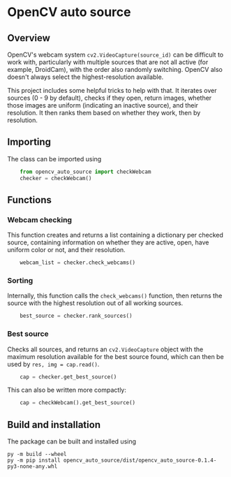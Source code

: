 # OpenCV auto source 

## Overview 

OpenCV's webcam system `cv2.VideoCapture(source_id)` can be difficult to work with, particularly with multiple sources that are not all active (for example, DroidCam), with the order also randomly switching. OpenCV also doesn't always select the highest-resolution available. 

This project includes some helpful tricks to help with that. It iterates over sources (0 - 9 by default), checks if they open, return images, whether those images are uniform (indicating an inactive source), and their resolution. It then ranks them based on whether they work, then by resolution. 

## Importing 

The class can be imported using 

```python
    from opencv_auto_source import checkWebcam
    checker = checkWebcam() 
```

## Functions 

### Webcam checking

This function creates and returns a list containing a dictionary per checked source, containing information on whether they are active, open, have uniform color or not, and their resolution. 

```python
    webcam_list = checker.check_webcams() 
```

### Sorting

Internally, this function calls the ```check_webcams()``` function, then returns the source with the highest resolution out of all working sources. 

```python
    best_source = checker.rank_sources() 
```

### Best source 

Checks all sources, and returns an ```cv2.VideoCapture``` object with the maximum resolution available for the best source found, which can then be used by ```res, img = cap.read()```. 

```python
    cap = checker.get_best_source() 
```

This can also be written more compactly: 

```python
    cap = checkWebcam().get_best_source() 
```

## Build and installation 

The package can be built and installed using 

    py -m build --wheel
    py -m pip install opencv_auto_source/dist/opencv_auto_source-0.1.4-py3-none-any.whl
